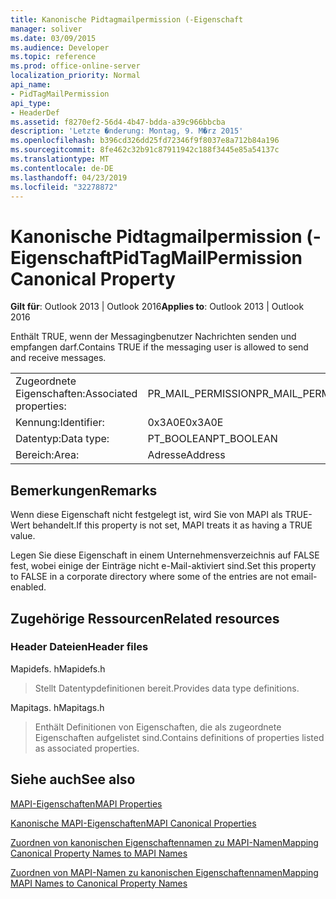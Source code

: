 ```yaml
---
title: Kanonische Pidtagmailpermission (-Eigenschaft
manager: soliver
ms.date: 03/09/2015
ms.audience: Developer
ms.topic: reference
ms.prod: office-online-server
localization_priority: Normal
api_name:
- PidTagMailPermission
api_type:
- HeaderDef
ms.assetid: f8270ef2-56d4-4b47-bdda-a39c966bbcba
description: 'Letzte �nderung: Montag, 9. M�rz 2015'
ms.openlocfilehash: b396cd326dd25fd72346f9f8037e8a712b84a196
ms.sourcegitcommit: 8fe462c32b91c87911942c188f3445e85a54137c
ms.translationtype: MT
ms.contentlocale: de-DE
ms.lasthandoff: 04/23/2019
ms.locfileid: "32278872"
---
```

# <a name="pidtagmailpermission-canonical-property"></a><span data-ttu-id="54fd7-103">Kanonische Pidtagmailpermission (-Eigenschaft</span><span class="sxs-lookup"><span data-stu-id="54fd7-103">PidTagMailPermission Canonical Property</span></span>

  
  
<span data-ttu-id="54fd7-104">**Gilt für**: Outlook 2013 | Outlook 2016</span><span class="sxs-lookup"><span data-stu-id="54fd7-104">**Applies to**: Outlook 2013 | Outlook 2016</span></span> 
  
<span data-ttu-id="54fd7-105">Enthält TRUE, wenn der Messagingbenutzer Nachrichten senden und empfangen darf.</span><span class="sxs-lookup"><span data-stu-id="54fd7-105">Contains TRUE if the messaging user is allowed to send and receive messages.</span></span> 
  
|||
|:-----|:-----|
|<span data-ttu-id="54fd7-106">Zugeordnete Eigenschaften:</span><span class="sxs-lookup"><span data-stu-id="54fd7-106">Associated properties:</span></span>  <br/> |<span data-ttu-id="54fd7-107">PR_MAIL_PERMISSION</span><span class="sxs-lookup"><span data-stu-id="54fd7-107">PR_MAIL_PERMISSION</span></span>  <br/> |
|<span data-ttu-id="54fd7-108">Kennung:</span><span class="sxs-lookup"><span data-stu-id="54fd7-108">Identifier:</span></span>  <br/> |<span data-ttu-id="54fd7-109">0x3A0E</span><span class="sxs-lookup"><span data-stu-id="54fd7-109">0x3A0E</span></span>  <br/> |
|<span data-ttu-id="54fd7-110">Datentyp:</span><span class="sxs-lookup"><span data-stu-id="54fd7-110">Data type:</span></span>  <br/> |<span data-ttu-id="54fd7-111">PT_BOOLEAN</span><span class="sxs-lookup"><span data-stu-id="54fd7-111">PT_BOOLEAN</span></span>  <br/> |
|<span data-ttu-id="54fd7-112">Bereich:</span><span class="sxs-lookup"><span data-stu-id="54fd7-112">Area:</span></span>  <br/> |<span data-ttu-id="54fd7-113">Adresse</span><span class="sxs-lookup"><span data-stu-id="54fd7-113">Address</span></span>  <br/> |
   
## <a name="remarks"></a><span data-ttu-id="54fd7-114">Bemerkungen</span><span class="sxs-lookup"><span data-stu-id="54fd7-114">Remarks</span></span>

<span data-ttu-id="54fd7-115">Wenn diese Eigenschaft nicht festgelegt ist, wird Sie von MAPI als TRUE-Wert behandelt.</span><span class="sxs-lookup"><span data-stu-id="54fd7-115">If this property is not set, MAPI treats it as having a TRUE value.</span></span> 
  
<span data-ttu-id="54fd7-116">Legen Sie diese Eigenschaft in einem Unternehmensverzeichnis auf FALSE fest, wobei einige der Einträge nicht e-Mail-aktiviert sind.</span><span class="sxs-lookup"><span data-stu-id="54fd7-116">Set this property to FALSE in a corporate directory where some of the entries are not email-enabled.</span></span> 
  
## <a name="related-resources"></a><span data-ttu-id="54fd7-117">Zugehörige Ressourcen</span><span class="sxs-lookup"><span data-stu-id="54fd7-117">Related resources</span></span>

### <a name="header-files"></a><span data-ttu-id="54fd7-118">Header Dateien</span><span class="sxs-lookup"><span data-stu-id="54fd7-118">Header files</span></span>

<span data-ttu-id="54fd7-119">Mapidefs. h</span><span class="sxs-lookup"><span data-stu-id="54fd7-119">Mapidefs.h</span></span>
  
> <span data-ttu-id="54fd7-120">Stellt Datentypdefinitionen bereit.</span><span class="sxs-lookup"><span data-stu-id="54fd7-120">Provides data type definitions.</span></span>
    
<span data-ttu-id="54fd7-121">Mapitags. h</span><span class="sxs-lookup"><span data-stu-id="54fd7-121">Mapitags.h</span></span>
  
> <span data-ttu-id="54fd7-122">Enthält Definitionen von Eigenschaften, die als zugeordnete Eigenschaften aufgelistet sind.</span><span class="sxs-lookup"><span data-stu-id="54fd7-122">Contains definitions of properties listed as associated properties.</span></span>
    
## <a name="see-also"></a><span data-ttu-id="54fd7-123">Siehe auch</span><span class="sxs-lookup"><span data-stu-id="54fd7-123">See also</span></span>



[<span data-ttu-id="54fd7-124">MAPI-Eigenschaften</span><span class="sxs-lookup"><span data-stu-id="54fd7-124">MAPI Properties</span></span>](mapi-properties.md)
  
[<span data-ttu-id="54fd7-125">Kanonische MAPI-Eigenschaften</span><span class="sxs-lookup"><span data-stu-id="54fd7-125">MAPI Canonical Properties</span></span>](mapi-canonical-properties.md)
  
[<span data-ttu-id="54fd7-126">Zuordnen von kanonischen Eigenschaftennamen zu MAPI-Namen</span><span class="sxs-lookup"><span data-stu-id="54fd7-126">Mapping Canonical Property Names to MAPI Names</span></span>](mapping-canonical-property-names-to-mapi-names.md)
  
[<span data-ttu-id="54fd7-127">Zuordnen von MAPI-Namen zu kanonischen Eigenschaftennamen</span><span class="sxs-lookup"><span data-stu-id="54fd7-127">Mapping MAPI Names to Canonical Property Names</span></span>](mapping-mapi-names-to-canonical-property-names.md)

